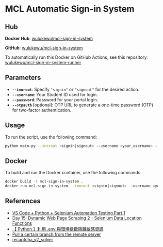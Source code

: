# MCL Automatic Sign-in System

## Hub

**Docker Hub**: [wulukewu/mcl-sign-in-system](https://hub.docker.com/r/wulukewu/mcl-sign-in-system)

**GitHub**: [wulukewu/mcl-sign-in-system](https://github.com/wulukewu/mcl-sign-in-system)

To automatically run this Docker on GitHub Actions, see this repository: [wulukewu/mcl-sign-in-system-runner](https://github.com/wulukewu/mcl-sign-in-system-runner)

## Parameters

- **`--inorout`**: Specify `"signin"` or `"signout"` for the desired action.
- **`--username`**: Your Student ID used for login.
- **`--password`**: Password for your portal login.
- **`--otpauth`** [optional]: OTP URL to generate a one-time password (OTP) for two-factor authentication.

## Usage

To run the script, use the following command:

```sh
python main.py --inorout <signin|signout> --username <your_username> --password <your_password> --otpauth <[optional] otpauth_url>
```

## Docker
To build and run the Docker container, use the following commands:
```sh
docker build -t mcl-sign-in-system .
docker run mcl-sign-in-system --inorout <signin|signout> --username <your_username> --password <your_password> --otpauth <[optional] otpauth_url>
```

## References

- [VS Code + Python + Selenium Automation Testing Part 1](https://medium.com/begonia-design/vs-code-python-selenium-%E8%87%AA%E5%8B%95%E5%8C%96%E6%B8%AC%E8%A9%A6-part-1-30d6c0ea92af)
- [Day 15: Dynamic Web Page Scraping 2 - Selenium Data Location Functions](https://ithelp.ithome.com.tw/articles/10300961)
- [【 Python 】利用 .env 與環境變數隱藏敏感資訊](https://learningsky.io/python-use-environmental-variables-to-hide-sensitive-information/)
- [Pull a certain branch from the remote server](https://stackoverflow.com/questions/1709177/pull-a-certain-branch-from-the-remote-server)
- [recaptcha_v2_solver](https://github.com/ohyicong/recaptcha_v2_solver)